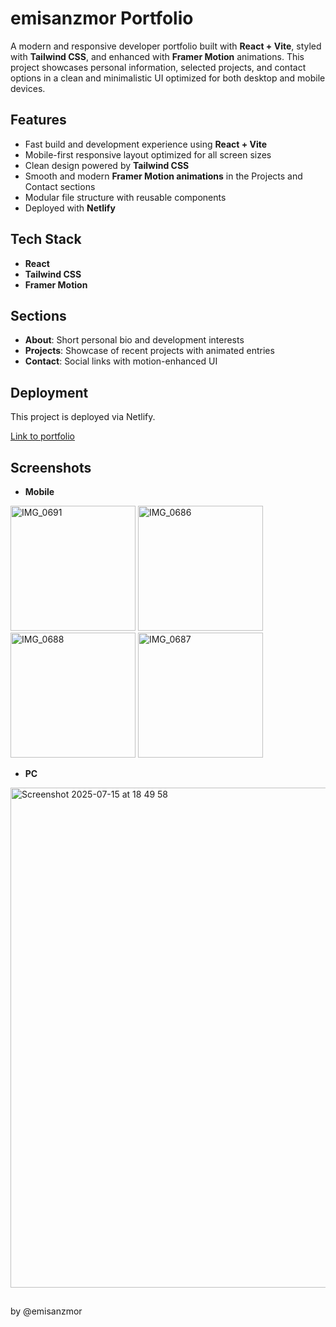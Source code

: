 # emisanzmor Portfolio

A modern and responsive developer portfolio built with **React + Vite**, styled with **Tailwind CSS**, and enhanced with **Framer Motion** animations. This project showcases personal information, selected projects, and contact options in a clean and minimalistic UI optimized for both desktop and mobile devices.

## Features

* Fast build and development experience using **React + Vite**
* Mobile-first responsive layout optimized for all screen sizes
* Clean design powered by **Tailwind CSS**
* Smooth and modern **Framer Motion animations** in the Projects and Contact sections
* Modular file structure with reusable components
* Deployed with **Netlify**

## Tech Stack

* **React**
* **Tailwind CSS**
* **Framer Motion**

## Sections

* **About**: Short personal bio and development interests
* **Projects**: Showcase of recent projects with animated entries
* **Contact**: Social links with motion-enhanced UI

## Deployment

This project is deployed via Netlify.

[Link to portfolio](https://emisanzmor-portfolio.netlify.app)

## Screenshots

* **Mobile**
  
<img width="200" alt="IMG_0691" src="https://github.com/user-attachments/assets/e8c88e1e-9f46-4bf9-a179-2f1ca26e4527" />
<img width="200" alt="IMG_0686" src="https://github.com/user-attachments/assets/c27c6d14-8ab1-42aa-81de-195683d5bc60" />
<img width="200" alt="IMG_0688" src="https://github.com/user-attachments/assets/b0c09225-d8aa-4af2-a902-b93bb90e7d7d" />
<img width="200" alt="IMG_0687" src="https://github.com/user-attachments/assets/23051109-5437-4447-be22-cf4b8ddf064e" />

* **PC**

<img width="800" alt="Screenshot 2025-07-15 at 18 49 58" src="https://github.com/user-attachments/assets/fa3bfb4f-0568-47eb-972c-6cf3a4da5517" />



##

by @emisanzmor 

